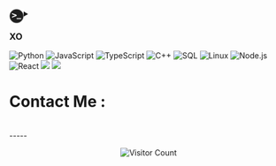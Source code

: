 


[<img align="left" alt="Terminal" width="26px" src="https://raw.githubusercontent.com/github/explore/80688e429a7d4ef2fca1e82350fe8e3517d3494d/topics/terminal/terminal.png" />][webdevplaylist]



<details>
  <summary></summary>
  
<!--START_SECTION:activity-->

<!--END_SECTION:activity-->
  <details>
  <summary></summary>
  



  


</details>
  <summary>
     <a href="https://steamcommunity.com/id/novelpk/"><img src="https://img.shields.io/badge/Steam-000000?style=for-the-badge&logo=steam&logoColor=white" alt="Steam"></a>
  </summary>
</details>




### XO

![Python](https://img.shields.io/badge/-Python-000?&logo=Python)
![JavaScript](https://img.shields.io/badge/-JavaScript-000?&logo=JavaScript)
![TypeScript](https://img.shields.io/badge/-TypeScript-000?&logo=TypeScript)
![C++](https://img.shields.io/badge/-C++-000?&logo=c%2b%2b&logoColor=00599C)
![SQL](https://img.shields.io/badge/-SQL-000?&logo=MySQL)
![Linux](https://img.shields.io/badge/-Linux-000?&logo=Linux)
![Node.js](https://img.shields.io/badge/-Node.js-000?&logo=node.js)
![React](https://img.shields.io/badge/-React-000?&logo=React)
![](https://img.shields.io/badge/Electron-000?&logo=electron&logoColor=00599C)
![](https://img.shields.io/badge/-💉%20SQL%20Injection-000)

  
   
  
  
  
</p>

[webdevplaylist]: https://youtu.be/T6kUPg_4k7w




# Contact Me :

<p>
 </br>
 ----- 
  

<!-- Footer -->

<div align="center">
  
  ![Visitor Count](https://profile-counter.glitch.me/Noconversation/count.svg)
  
  </div>
